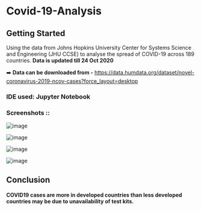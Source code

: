 # Covid-19-Analysis

## Getting Started

Using the data from Johns Hopkins University Center for Systems Science and Engineering (JHU CCSE) to analyse the spread of COVID-19 across 189 countries.
**Data is updated till 24 Oct 2020**

:arrow_right: **Data can be downloaded from -** https://data.humdata.org/dataset/novel-coronavirus-2019-ncov-cases?force_layout=desktop

### IDE used: Jupyter Notebook

### Screenshots  :: 

![image](https://user-images.githubusercontent.com/43089126/97109219-efbff500-16f7-11eb-9060-d9be61e21a6a.png)

![image](https://user-images.githubusercontent.com/43089126/97109292-6d840080-16f8-11eb-91c2-7424ebaf0c83.png)

![image](https://user-images.githubusercontent.com/43089126/97109322-a0c68f80-16f8-11eb-9024-ee9960c7ffad.png)

![image](https://user-images.githubusercontent.com/43089126/97109352-c94e8980-16f8-11eb-84c0-8e3307f63490.png)


## Conclusion
#### COVID19 cases are more in developed countries than less developed countries may be due to unavailability of test kits.
